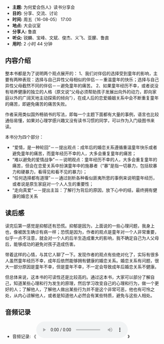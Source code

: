 - **主题:** 为何爱会伤人》读书分享会
- **目的:** 分享、交流、讨论
- **时间:** 周五（16-08-05） 17:00
- **地点:** 大会议室
- **分享人:** 鲁直
- **听众:** 锐麟、宝峰、文斌、俊杰、义飞、亚朦、鲁直
- **用时:** 2 小时 44 分钟

## 内容介绍

整本书都是为了说明两个观点展开的：
1、我们对伴侣的选择受到童年的影响，主要有两种表现：选择与自己异性父母相似的伴侣－－重温童年的快乐；选择与自己异性父母截然不同的伴侣－－避免童年的痛苦。
2、如果童年经历不幸，或者说没有培养健康的独立的人格（原文说“父母必须帮助孩子发展出向外的动力，即向家庭以外的广阔天地主动探索的倾向”），在成人后的恋爱婚姻关系中会不断重复童年的痛苦，即避免痛苦的痛苦失败。

作者采用类似国外畅销书的写法，即每一个主题下面都有大量的事例，语言也比较通俗易懂，如果对心理学感兴趣又没有读书习惯的同学，可以作为入门级图书来读。

本书分为四个部分：

- “爱情，是一种轮回”－－提出观点：成年后的婚恋关系遵循重温童年快乐或者避免童年的痛苦，而童年经历不幸的人，大多会重复童年的痛苦；
- “难以避免的爱情战争”－－说明观点：童年经历不幸的人，大多会重复童年的痛苦，但会在恋爱关系中扮演童年中的施暴者（“暴”是指一切暴力，包括软暴力和硬暴力，看得见和看不见的暴力）；
- “任何选择都有道理”－－通过剖析各种看似匪夷所思的事例来说明童年经历，或者说是原生家庭对一个人人生的重要性；
- “走向真爱”－－提出主旨：了解行为背后的原因，放下心中的结，最终拥有健康的婚恋关系

## 读后感

读完后第一感觉是抑郁还有恐慌。抑郁是因为，上面说的一些心理问题，我身上也，像被医生确诊有病一样；恐慌是因为，作者的观点是童年对一个人非常重要，似乎一点不注意，就会对一个人的后半生造成重大的影响，我不确定自己为人父母后，能够成功的避免对孩子造成伤害。

带着这样的心情，与其它人聊了一下。发现作者的观点有些绝对化了，实际有很多人虽然童年经历不幸，成年后依然能够拥有健康的婚恋关系。婚恋关系有问题，很大一部分原因是童年不幸，但是童年不幸，不一定会导致成年后婚恋关系不健康。

但总体来说，这本书的可读性还是比较高的。通过这本书，大家可以部分了解自己，知道某些心理和行为发生的原理，然后学习改变自己的心理和行为，做一个更好的人；了解他人，了解他人做出某些行为并不是这个非常可恶，他也有可怜之处，从内心谅解他人，或者是知道他人必然会有某些特质，避免与这些人相处。

## 音频记录

- 音频记录: 《![《为何爱会伤人》读书分享会](audio_records/《为何爱会伤人》读书分享会-2016-08-05-17-00-03.mp3)》

